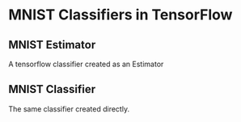 # MNIST Classifiers in TensorFlow

## MNIST Estimator

A tensorflow classifier created as an Estimator

## MNIST Classifier

The same classifier created directly.


